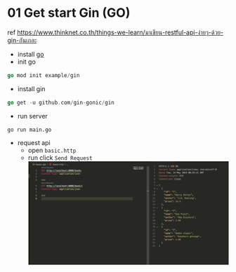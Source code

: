# 01 Get start Gin (GO)
 ref https://www.thinknet.co.th/things-we-learn/มาเขียน-restful-api-ง่ายๆ-ด้วย-gin-กันเถอะ
- install <a href="https://go.dev/dl/"> go </a>
- init go
```go
go mod init example/gin
```
- install gin
```go
go get -u github.com/gin-gonic/gin
```
- run server
```
go run main.go
```

- request api
    * open `basic.http`
    * run click `Send Request`
    <img src='./_docs/http.png'> </img>